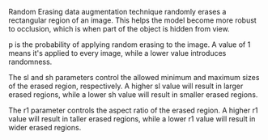 Random Erasing data augmentation technique randomly erases a rectangular region of an image. This helps the model become more robust to occlusion, which is when part of the object is hidden from view.

p is the probability of applying random erasing to the image. A value of 1 means it's applied to every image, while a lower value introduces randomness.

The sl and sh parameters control the allowed minimum and maximum sizes of the erased region, respectively. A higher sl value will result in larger erased regions, while a lower sh value will result in smaller erased regions.

The r1 parameter controls the aspect ratio of the erased region. A higher r1 value will result in taller erased regions, while a lower r1 value will result in wider erased regions.
